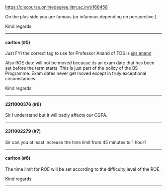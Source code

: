 https://discourse.onlinedegree.iitm.ac.in/t/168458

On the plus side you are famous (or infamous depending on perspective  )</p>
<p>Kind regards</p><hr>

<h4>carlton (#5)</h4>
<p>Just FYI the correct tag to use for Professor Anand of TDS is <a class="mention" href="/u/s.anand">@s.anand</a></p>
<p>Also ROE date will not be moved because its an exam date that has been set before the term starts. This is just part of the policy of the BS Programme. Exam dates never get moved except in truly exceptional circumstances.</p>
<p>Kind regards</p><hr>

<h4>22f1000376 (#6)</h4>
<p>Sir I understand but it will badly affects our CGPA.</p><hr>

<h4>23f1002279 (#7)</h4>
<p>Sir can you at least increase the time limit from 45 minutes to 1 hour?</p><hr>

<h4>carlton (#8)</h4>
<p>The time limit for ROE will be set according to the difficulty level of the ROE.</p>
<p>Kind regards</p><hr>

</body></html>